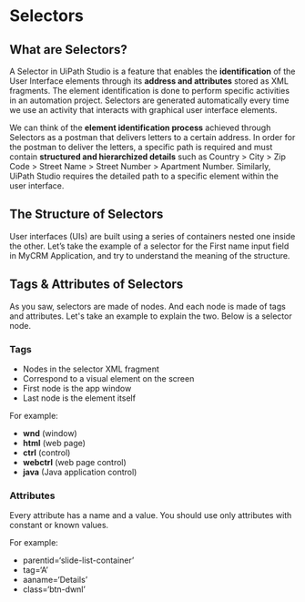 # Selectors
## What are Selectors?
A Selector in UiPath Studio is a feature that enables the **identification** of the User Interface elements through its **address and attributes** stored as XML fragments. The element identification is done to perform specific activities in an automation project. Selectors are generated automatically every time we use an activity that interacts with graphical user interface elements.

We can think of the **element identification process** achieved through Selectors as a postman that delivers letters to a certain address. In order for the postman to deliver the letters, a specific path is required and must contain **structured and hierarchized details** such as Country > City > Zip Code > Street Name > Street Number > Apartment Number. Similarly, UiPath Studio requires the detailed path to a specific element within the user interface.

## The Structure of Selectors
User interfaces (UIs) are built using a series of containers nested one inside the other. Let’s take the example of a selector for the First name input field in MyCRM Application, and try to understand the meaning of the structure.

## Tags & Attributes of Selectors
As you saw, selectors are made of nodes. And each node is made of tags and attributes. Let's take an example to explain the two. Below is a selector node.

### Tags
- Nodes in the selector XML fragment
- Correspond to a visual element on the screen
- First node is the app window
- Last node is the element itself

For example:
- **wnd** (window)
- **html** (web page)
- **ctrl** (control)
- **webctrl** (web page control)
- **java** (Java application control)

### Attributes
Every attribute has a name and a value. You should use only attributes with constant or known values.

For example:
- parentid=‘slide-list-container’
- tag=‘A’
- aaname=‘Details’
- class=‘btn-dwnl’